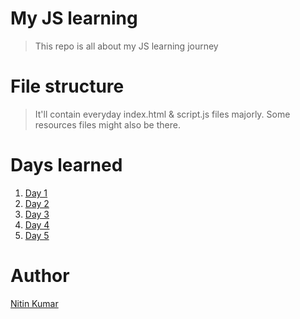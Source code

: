 # My JS learning

> This repo is all about my JS learning journey  

# File structure

> It'll contain everyday index.html & script.js files majorly. Some resources files might also be there.  

# Days learned

1. [Day 1](Day1/js/script.js)
2. [Day 2](Day2/js/script.js)
3. [Day 3](Day3/js/script.js)
4. [Day 4](Day4/js/script.js)
5. [Day 5](Day5/js/script.js)


# Author

[Nitin Kumar](https://linkedin.com/in/nitin30kumar/)
